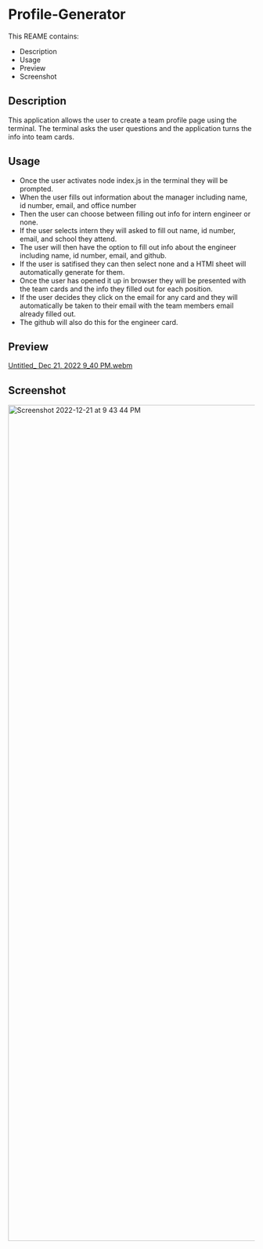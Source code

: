 # Profile-Generator
This REAME contains:
* Description
* Usage
* Preview
* Screenshot

## Description
This application allows the user to create a team profile page using the terminal. The terminal asks the user questions and the application turns the info into team cards.

## Usage
* Once the user activates node index.js in the terminal they will be prompted.
* When the user fills out information about the manager including name, id number, email, and office number 
* Then the user can choose between filling out info for intern engineer or none.
* If the user selects intern they will asked to fill out name, id number, email, and school they attend.
* The user will then have the option to fill out info about the engineer including name, id number, email, and github.
* If the user is satifised they can then select none and a HTMl sheet will automatically generate for them.
* Once the user has opened it up in browser they will be presented with the team cards and the info they filled out for each position.
* If the user decides they click on the email for any card and they will automatically be taken to their email with the team members email already filled out.
* The github will also do this for the engineer card.

## Preview
[Untitled_ Dec 21, 2022 9_40 PM.webm](https://user-images.githubusercontent.com/114447565/209052525-159a13b1-b615-49c8-a108-b813976abbcd.webm)

## Screenshot
<img width="1704" alt="Screenshot 2022-12-21 at 9 43 44 PM" src="https://user-images.githubusercontent.com/114447565/209052572-c3d10a5f-e1a3-4a1c-b0fd-b1a63ef49117.png">
